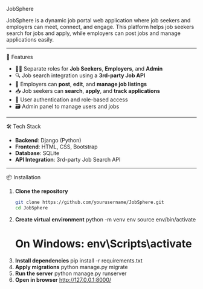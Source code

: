 JobSphere

JobSphere is a dynamic job portal web application where job seekers and employers can meet, connect, and engage. This platform helps job seekers search for jobs and apply, while employers can post jobs and manage applications easily.

---

🚀 Features

- 👨‍💼 Separate roles for **Job Seekers**, **Employers**, and **Admin**
- 🔍 Job search integration using a **3rd-party Job API**
- 📄 Employers can **post**, **edit**, and **manage job listings**
- 📥 Job seekers can **search**, **apply**, and **track applications**
- 🔐 User authentication and role-based access
- 🗃️ Admin panel to manage users and jobs

---

🛠️ Tech Stack

- **Backend**: Django (Python)
- **Frontend**: HTML, CSS, Bootstrap
- **Database**: SQLite
- **API Integration**: 3rd-party Job Search API

---

📦 Installation

1. **Clone the repository**
   ```bash
   git clone https://github.com/yourusername/JobSphere.git
   cd JobSphere
2. **Create virtual environment**
    python -m venv env
    source env/bin/activate  
    # On Windows:  env\Scripts\activate
3. **Install dependencies**
    pip install -r requirements.txt
4. **Apply migrations**
    python manage.py migrate
5. **Run the server**
    python manage.py runserver
6. **Open in browser**
    http://127.0.0.1:8000/
    

